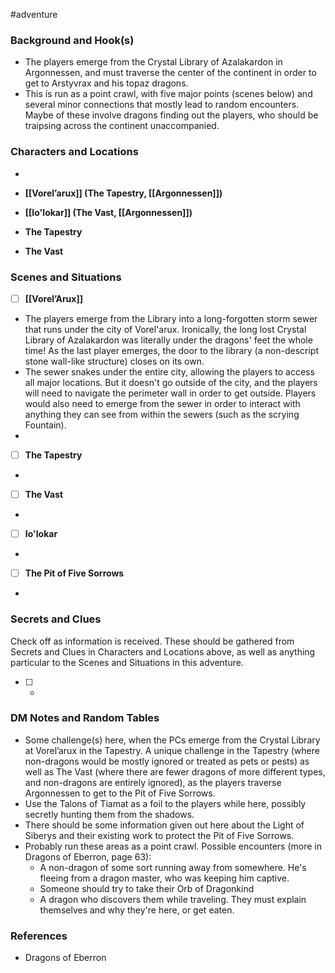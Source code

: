  #adventure 

### Background and Hook(s)

* The players emerge from the Crystal Library of Azalakardon in Argonnessen, and must traverse the center of the continent in order to get to Arstyvrax and his topaz dragons.
* This is run as a point crawl, with five major points (scenes below) and several minor connections that mostly lead to random encounters. Maybe of these involve dragons finding out the players, who should be traipsing across the continent unaccompanied.

### Characters and Locations

* 

* **[[Vorel’arux]] (The Tapestry, [[Argonnessen]])**
* **[[Io'lokar]] (The Vast, [[Argonnessen]])**
* **The Tapestry**
* **The Vast**

### Scenes and Situations

 - [ ]  **[[Vorel’Arux]]**

* The players emerge from the Library into a long-forgotten storm sewer that runs under the city of Vorel'arux. Ironically, the long lost Crystal Library of Azalakardon was literally under the dragons' feet the whole time! As the last player emerges, the door to the library (a non-descript stone wall-like structure) closes on its own.
* The sewer snakes under the entire city, allowing the players to access all major locations. But it doesn't go outside of the city, and the players will need to navigate the perimeter wall in order to get outside. Players would also need to emerge from the sewer in order to interact with anything they can see from within the sewers (such as the scrying Fountain).
* 

 - [ ]  **The Tapestry**

* 

 - [ ]  **The Vast**

* 

 - [ ]  **Io'lokar**

* 

 - [ ]  **The Pit of Five Sorrows**

* 

### Secrets and Clues
Check off as information is received. These should be gathered from Secrets and Clues in Characters and Locations above, as well as anything particular to the Scenes and Situations in this adventure.

 - [ ] -

### DM Notes and Random Tables

* Some challenge(s) here, when the PCs emerge from the Crystal Library at Vorel’arux in the Tapestry. A unique challenge in the Tapestry (where non-dragons would be mostly ignored or treated as pets or pests) as well as The Vast (where there are fewer dragons of more different types, and non-dragons are entirely ignored), as the players traverse Argonnessen to get to the Pit of Five Sorrows.
* Use the Talons of Tiamat as a foil to the players while here, possibly secretly hunting them from the shadows.
* There should be some information given out here about the Light of Siberys and their existing work to protect the Pit of Five Sorrows.
* Probably run these areas as a point crawl. Possible encounters (more in Dragons of Eberron, page 63):
	* A non-dragon of some sort running away from somewhere. He's fleeing from a dragon master, who was keeping him captive.
	* Someone should try to take their Orb of Dragonkind
	* A dragon who discovers them while traveling. They must explain themselves and why they're here, or get eaten.

### References

* Dragons of Eberron
